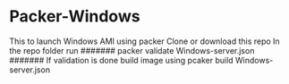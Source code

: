 # Packer-Windows
This to launch Windows AMI using packer 
Clone or download this repo
In the repo folder run
#######
packer validate Windows-server.json
#######
If validation is done build image using 
pcaker build Windows-server.json
